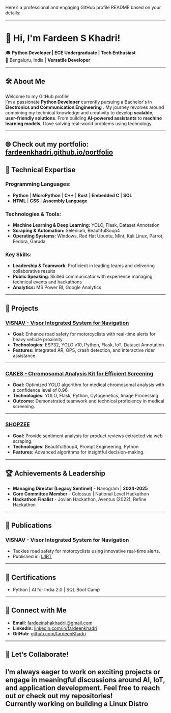 Here’s a professional and engaging GitHub profile README based on your details:

---

# 👋 Hi, I'm Fardeen S Khadri!  

🎓 **Python Developer | ECE Undergraduate | Tech Enthusiast**  
📍 Bengaluru, India | **Versatile Developer**  

---

## 🛠 **About Me**  

Welcome to my GitHub profile!  
I'm a passionate **Python Developer** currently pursuing a Bachelor's in **Electronics and Communication Engineering** . My journey revolves around combining my technical knowledge and creativity to develop **scalable, user-friendly solutions**. From building **AI-powered assistants** to **machine learning models**, I love solving real-world problems using technology.  

---
🌐 **Check out my portfolio:** [fardeenkhadri.github.io/portfolio](https://fardeenkhadri.github.io/portfolio)
---
## 🌟 **Technical Expertise**  

### **Programming Languages:**  
- **Python** | **MicroPython** | **C++** | **Rust** | **Embedded C** | **SQL**  
- **HTML** | **CSS** | **Assembly Language**

### **Technologies & Tools:**  
- **Machine Learning & Deep Learning:** YOLO, Flask, Dataset Annotation  
- **Scraping & Automation:** Selenium, BeautifulSoup4  
- **Operating Systems:** Windows, Red Hat Ubuntu, Mint, Kali Linux, Parrot, Fedora, Garuda  

### **Key Skills:**  
- **Leadership & Teamwork**: Proficient in leading teams and delivering collaborative results  
- **Public Speaking**: Skilled communicator with experience managing technical events and hackathons  
- **Analytics:** MS Power BI, Google Analytics  

---


## 🚀 **Projects**  

### [VISNAV - Visor Integrated System for Navigation](#)  
- **Goal:** Enhance road safety for motorcyclists with real-time alerts for heavy vehicle proximity.  
- **Technologies:** ESP32, YOLO v10, Python, Flask, IoT, Dataset Annotation  
- **Features:** Integrated AR, GPS, crash detection, and interactive rider assistance.

---

### [CAKES - Chromosomal Analysis Kit for Efficient Screening](#)  
- **Goal:** Optimized YOLO algorithm for medical chromosomal analysis with a confidence level of 0.96.  
- **Technologies:** YOLO, Flask, Python, Cytogenetics, Image Processing  
- **Outcome:** Demonstrated teamwork and technical proficiency in medical screening.

---

### [SHOPZEE](#)  
- **Goal:** Provide sentiment analysis for product reviews extracted via web scraping.  
- **Technologies:** BeautifulSoup4, Prompt Engineering, Python  
- **Features:** Advanced algorithms for insightful decision-making.

---

## 🏆 **Achievements & Leadership**  

- **Managing Director (Legacy Sentinel)** - Nanogram | **2024-2025**  
- **Core Committee Member** - Colossus | National Level Hackathon  
- **Hackathon Finalist** - Jovian Hackathon, Aventus (2022), Refine Hackathon  

---

## 📰 **Publications**  

### **VISNAV - Visor Integrated System for Navigation**  
- Tackles road safety for motorcyclists using innovative real-time alerts.  
- Published in: [IJIRT](https://ijirt.org/47859)

---

## 📜 **Certifications**  
- Python | AI for India 2.0 | SQL Boot Camp  

---

## 🔗 **Connect with Me**  

- **Email:** fardeeinshakhadrii@gmail.com  
- **LinkedIn:** [linkedin.com/in/fardeenkhadri](https://linkedin.com/in/fardeenkhadri)  
- **GitHub:** [github.com/fardeenKhadri](https://github.com/fardeenKhadri)  

---

## 🌟 **Let’s Collaborate!**  
I’m always eager to work on exciting projects or engage in meaningful discussions around **AI, IoT, and application development**. Feel free to reach out or check out my repositories!  
Currently working on building a Linux Distro
---

